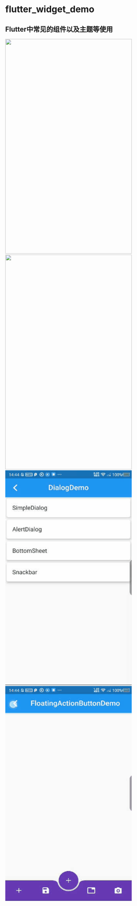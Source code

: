 # flutter_widget_demo

## Flutter中常见的组件以及主题等使用

<img width="400" height="680" src="https://github.com/xuehao0217/flutter_widget_demo/blob/master/screenshot/screenshot.gif"/>
<img width="400" height="680" src="https://github.com/xuehao0217/flutter_widget_demo/blob/master/screenshot/screenshot1.gif"/>
<img width="400" height="680" src="https://github.com/xuehao0217/flutter_widget_demo/blob/master/screenshot/screenshot2.gif"/>
<img width="400" height="680" src="https://github.com/xuehao0217/flutter_widget_demo/blob/master/screenshot/screenshot3.gif"/>
